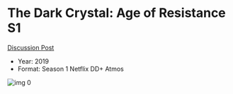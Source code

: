 # The Dark Crystal: Age of Resistance S1

[Discussion Post](https://www.avsforum.com/threads/bass-eq-for-filtered-movies.2995212/post-58495020)

* Year: 2019
* Format: Season 1 Netflix DD+ Atmos

![img 0](https://i.imgur.com/n9kO9Cy.jpg)

